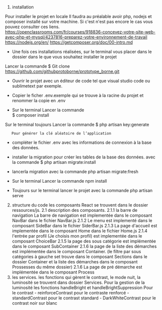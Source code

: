 1. installation

Pour installer le projet en locale Il faudra au préalable avoir php, nodejs et composer installé sur votre machine.
Si c'est n'est pas encore le cas vous pouvez consulter ces liens.
https://openclassrooms.com/fr/courses/918836-concevez-votre-site-web-avec-php-et-mysql/4237816-preparez-votre-environnement-de-travail
https://nodejs.org/en/
https://getcomposer.org/doc/00-intro.md

- Une fois ces installations réalisées, sur le terminal vous placer dans le dossier dans le que vous souhaitez installer le projet  

Lancer la commande $ Git clone https://github.com/githubprotoborne/prototype_borne.git

- Ouvrir le projet avec un éditeur de code tel que visual studio code ou sublimetext par exemple. 

- Copier le ficher .env.exemple qui se trouve à la racine du projet  et renommer la copie en .env 

- Sur le terminal Lancer la commande    
        $ composer install 

Sur le terminal toujours  Lancer la commande   $ php artisan key:generate 

       Pour générer la clé aléatoire de l’application 

   - compléter le fichier .env avec les informations de connexion à la base des données.
   
   - installer la  migration pour créer les tables de la base des données.
   avec la commande $ php artisan migrate:install
   - lancerla migration avec la commande php artisan migrate:fresh

   - Sur le terminal Lancer la commande npm install 
   -  Toujours sur le terminal lancer le projet  avec la commande
      php artisan serve  
      
2. structure du code
    les composants React se trouvent dans le dossier ressources/js.
    2.1 description des composants.
     2.1.1 la barre de navigation
          La barre de navigation est implementée dans le composant NavBar dans le fichier NavBar.js
     2.1.2 Le menu est implementé dans le composant SideBar dans le fichier SiderBar.js
     2.1.3 La page d'accueil est implementée dans le composant Home dans le fichier Home.js
     2.1.4 l'entrée par profil (Je choisis mon profil) est implementée dans le composant ChoiceBar 
     2.1.5 la page des sous catégorie est implémentée dans le composant SubContainer
     2.1.6 la page de la liste des démarches est implémentée dans le composant Container. (le filtre par sous catégories à gauche set trouve dans le composant Sections dans le dossier Container et la liste des démarches dans le composant Prossesses du même dossier)
     2.1.6 La page de pré démarche est implémentée dans le composant Process
 3. les services.
   les fonctions qui gèrent   le contrast, le mode nuit, la luminosité se trouvent dans dossier Services.
      Pour la gestion de la luminosité les fonctions handleBright et handleBrightSuppression
      Pour le contrast 
           - reinforceContrast pour le contraste renforcé
            - standardContrast pour le contrast standard
           - DarkWhiteContrast pour le contrast noir sur blanc
            
 
 
